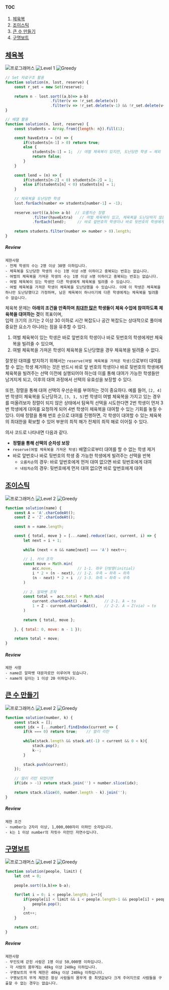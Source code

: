 #### TOC
1. [체육복](#체육복)
1. [조이스틱](#조이스틱)
1. [큰 수 만들기](#큰-수-만들기)
1. [구명보트](#구명보트)

## [체육복](https://school.programmers.co.kr/learn/courses/30/lessons/42862)

<img src="https://img.shields.io/badge/-프로그래머스-1e2a3c" alt="프로그래머스"/> <img src="https://img.shields.io/badge/-Level 1-blue" alt="Level 1"/> <img src="https://img.shields.io/badge/-Greedy-red" alt="Greedy"/> 

```js
// Set 자료구조 활용
function solution(n, lost, reserve) {
    const r_set = new Set(reserve);
    
    return n - lost.sort((a,b)=> a-b)
                    .filter(v => !r_set.delete(v))   
                    .filter(v => !r_set.delete(v-1) && !r_set.delete(v+1)).length;
}

// 배열 활용 
function solution(n, lost, reserve) {
    const students = Array.from({length: n}).fill(1);

    const haveExtra = (n) => {
        if(students[n-1] > 0) return true;
        else {
            students[n-1] = 1;  // 여벌 체육복이 있지만, 도난당한 학생 → 제외
            return false;
        }
    }
    
    const lend = (n) => {
        if(students[n-2] < 0) students[n-2] = 1;
        else if(students[n] < 0) students[n] = 1;
    }
    
    // 체육복을 도난당한 학생
    lost.forEach(number => students[number-1] = -1);
   
    reserve.sort((a,b)=> a-b)  // 오름차순 정렬
            .filter(haveExtra)   // 여벌 체육복이 있고, 체육복을 도난당하지 않은 학생 필터링 
            .forEach(lend);     // 바로 앞번호의 학생이나 바로 뒷번호의 학생에게 빌려줌
    
    return students.filter(number => number > 0).length;
}
```

##### Review 

```
제한사항
- 전체 학생의 수는 2명 이상 30명 이하입니다.
- 체육복을 도난당한 학생의 수는 1명 이상 n명 이하이고 중복되는 번호는 없습니다.
- 여벌의 체육복을 가져온 학생의 수는 1명 이상 n명 이하이고 중복되는 번호는 없습니다.
- 여벌 체육복이 있는 학생만 다른 학생에게 체육복을 빌려줄 수 있습니다.
- 여벌 체육복을 가져온 학생이 체육복을 도난당했을 수 있습니다. 이때 이 학생은 체육복을 하나만 도난당했다고 가정하며, 남은 체육복이 하나이기에 다른 학생에게는 체육복을 빌려줄 수 없습니다.
```

체육복 문제는 **아래의 조건을 만족하며 <u>최대한 많은</u> 학생들이 체육 수업에 참여하도록 체육복을 대여하는 것**이 목표이며,  
입력 크기의 크기는 2 이상 30 이하로 시간 복잡도나 공간 복잡도는 상대적으로 풀이에 중요한 요소가 아니라는 점을 유추할 수 있다.  

1. 여벌 체육복이 있는 학생은 바로 앞번호의 학생이나 바로 뒷번호의 학생에게만 체육복을 빌려줄 수 있으며, 
2. 여벌 체육복을 가져온 학생이 체육복을 도난당했을 경우 체육복을 빌려줄 수 없다.

잘못된 대여를 방지하기 위해서는 `reserve(여벌 체육복을 가져온 학생)`으로부터 대여를 할 수 없는 학생 제거하는 것은 반드시 바로 앞 번호의 학생이나 바로 뒷번호의 학생에게 체육복을 빌려주는 선택 이전에 실행되어야 하는데 이를 통해 대여가 가능한 학생들만 남겨지게 되고, 이후의 대여 과정에서 선택의 유효성을 보장할 수 있다. 

또한, 정렬을 통해 대여 선택의 우선순위를 부여하는 것이 중요하다. 예를 들어, `[2, 4]`번 학생이 체육복을 도난당하고, `[3, 1, 5]`번 학생이 여벌 체육복을 가지고 있는 경우를 떠올려보자 정렬이 되지 않은 상태에서 탐욕적 선택을 시도한다면 2번 학생이 먼저 3번 학생에게 대여를 요청하게 되어 4번 학생이 체육복을 대여할 수 있는 기회를 놓칠 수 있다. 이때 정렬을 통해 번호 순으로 대여를 진행하면, 각 학생이 대여할 수 있는 체육복의 최대한을 확보할 수 있어 부분의 최적 해가 전체의 최적 해로 이어질 수 있다. 

의사 코드로 나타내면 다음과 같다. 

- **정렬을 통해 선택의 순차성 보장** 
- `reserve(여벌 체육복을 가져온 학생)` 배열으로부터 대여를 할 수 없는 학생 제거
- 바로 앞번호나 바로 뒷번호의 학생 중 가능한 학생에게 빌려주는 선택을 반복
    - `오름차순`의 경우: 바로 앞번호에게 먼저 대여 없으면 바로 뒷번호에게 대여
    - `내림차순`의 경우: 뒷번호에게 먼저 대여 없으면 바로 앞번호에게 대여

## [조이스틱](https://school.programmers.co.kr/learn/courses/30/lessons/42860)

<img src="https://img.shields.io/badge/-프로그래머스-1e2a3c" alt="프로그래머스"/> <img src="https://img.shields.io/badge/-Level 2-green" alt="Level 2"/>  <img src="https://img.shields.io/badge/-Greedy-red" alt="Greedy"/> 

```js
function solution(name) {
    const A = 'A'.charCodeAt();
    const Z = 'Z'.charCodeAt();
    
    const n = name.length;

    const { total, move } = [...name].reduce((acc, current, i) => {
        let next = i + 1;
        
        while (next < n && name[next] === 'A') next++;
        
        // 1. 커서 조작 
        const move = Math.min(
            acc.move,           // 1-1. 좌우 단방향(initial)    
            i * 2 + (n - next), // 1-2. 우측 → 좌측 → 좌측 
            (n - next) * 2 + i  // 1-3. 좌측 → 좌측 → 우측
        )
        
        // 2. 알파벳 조작
        const total =  acc.total + Math.min(
            current.charCodeAt() - A,       // 2-1. A → to
            1 + Z - current.charCodeAt(),   // 2-2. A → Z(via) → to
        )
                
        return { total, move };
                                        
    }, { total: 0, move: n - 1 });
    
    return total + move;   
}
```

##### Review 

```
제한 사항
- name은 알파벳 대문자로만 이루어져 있습니다.
- name의 길이는 1 이상 20 이하입니다.
```

## [큰 수 만들기](https://school.programmers.co.kr/learn/courses/30/lessons/42883)

<img src="https://img.shields.io/badge/-프로그래머스-1e2a3c" alt="프로그래머스"/> <img src="https://img.shields.io/badge/-Level 2-green" alt="Level 2"/> <img src="https://img.shields.io/badge/-Greedy-red" alt="Greedy"/> 

```js
function solution(number, k) {
    const stack = [];
    const idx = [...number].findIndex(current => {
        if(k === 0) return true;    // 얼리 리턴
        
        while(stack.length && stack.at(-1) < current && 0 < k){
            stack.pop();
            k--;
        }
        
        stack.push(current);
    });
  
    // 얼리 리턴 되었다면
    if(idx > -1) return stack.join('') + number.slice(idx);
    
    return stack.slice(0, number.length - k).join('');
}
```

##### Review 

```
제한 조건
- number는 2자리 이상, 1,000,000자리 이하인 숫자입니다.
- k는 1 이상 number의 자릿수 미만인 자연수입니다.
```

## [구명보트](https://school.programmers.co.kr/learn/courses/30/lessons/42885)

<img src="https://img.shields.io/badge/-프로그래머스-1e2a3c" alt="프로그래머스"/> <img src="https://img.shields.io/badge/-Level 2-green" alt="Level 2"/> <img src="https://img.shields.io/badge/-Greedy-red" alt="Greedy"/> 

```js
function solution(people, limit) {
    let cnt = 0;
    
    people.sort((a,b)=> b-a);

    for(let i = 0; i < people.length; i++){    
        if(people[i] < limit && i < people.length-1 && people[i] + people.at(-1) <= limit){
            people.pop();
        } 
        cnt++;
    }
    
    return cnt;
}
```

##### Review 

```
제한사항
- 무인도에 갇힌 사람은 1명 이상 50,000명 이하입니다.
- 각 사람의 몸무게는 40kg 이상 240kg 이하입니다.
- 구명보트의 무게 제한은 40kg 이상 240kg 이하입니다.
- 구명보트의 무게 제한은 항상 사람들의 몸무게 중 최댓값보다 크게 주어지므로 사람들을 구출할 수 없는 경우는 없습니다.
```
